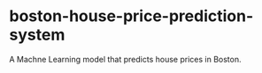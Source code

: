 # boston-house-price-prediction-system
A Machne Learning model that predicts house prices in Boston.
